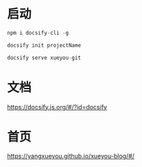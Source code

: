 # 启动

```js
npm i docsify-cli -g

docsify init projectName

docsify serve xueyou-git

```

# 文档

https://docsify.js.org/#/?id=docsify


# 首页

https://yangxueyou.github.io/xueyou-blog/#/